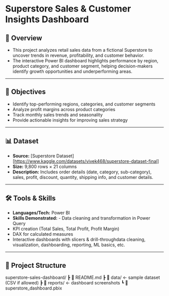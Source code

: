 # Superstore Sales & Customer Insights Dashboard

## 📖 Overview
- This project analyzes retail sales data from a fictional Superstore to uncover trends in revenue, profitability, and customer behavior.
- The interactive Power BI dashboard highlights performance by region, product category, and customer segment, helping decision-makers identify growth opportunities and underperforming areas.
---

## 🎯 Objectives
- Identify top-performing regions, categories, and customer segments
- Analyze profit margins across product categories
- Track monthly sales trends and seasonality
- Provide actionable insights for improving sales strategy

---

## 📊 Dataset
- **Source:** [Superstore Dataset][https://www.kaggle.com/datasets/vivek468/superstore-dataset-final]  
- **Size:** 9,800 rows × 21 columns
- **Description:** Includes order details (date, category, sub-category), sales, profit, discount, quantity, shipping info, and customer details.
---

## 🛠️ Tools & Skills
- **Languages/Tech:** Power BI
- **Skills Demonstrated:** - Data cleaning and transformation in Power Query
- KPI creation (Total Sales, Total Profit, Profit Margin)
- DAX for calculated measures
- Interactive dashboards with slicers & drill-throughdata cleaning, visualization, dashboarding, reporting, ML basics, etc.  

---

## 📂 Project Structure
superstore-sales-dashboard/
 ┣ 📄 README.md
 ┣ 📂 data/          <- sample dataset (CSV if allowed)
 ┣ 📂 reports/       <- dashboard screenshots
 ┗ 📄 superstore_dashboard.pbix
